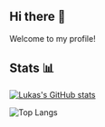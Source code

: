 ## Hi there 👋
Welcome to my profile!

## Stats 📊

[![Lukas's GitHub stats](https://github-readme-stats.vercel.app/api?username=Knodeln&theme=dark)](https://github.com/anuraghazra/github-readme-stats)


![Top Langs](https://github-readme-stats.vercel.app/api/top-langs/?username=Knodeln&layout=compact&theme=dark)
